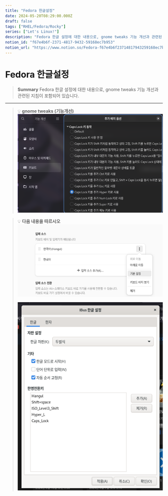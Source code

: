 ```yaml
---
title: "Fedora 한글설정"
date: 2024-05-20T08:29:00.000Z
draft: false
tags: ["RHEL/Fedora/Rocky"]
series: ["Let's Linux!"]
description: "Fedora 한글 설정에 대한 내용으로, gnome tweaks 기능 개선과 관련된 지침이 포함되어 있습니다."
notion_id: "f67e4b6f-2371-4817-9432-59168ec7b953"
notion_url: "https://www.notion.so/Fedora-f67e4b6f23714817943259168ec7b953"
---
```


# Fedora 한글설정

> **Summary**
> Fedora 한글 설정에 대한 내용으로, gnome tweaks 기능 개선과 관련된 지침이 포함되어 있습니다.

---

> 💡 **gnome tweaks (기능개선)**
> ![Image](image_b816305a5dd2.png)
>
>

> 💡 **다음 내용을 따르시오**
> ![Image](image_38305f1563b9.png)
>
> ![Image](image_e8cece6e00d7.png)
>
>

